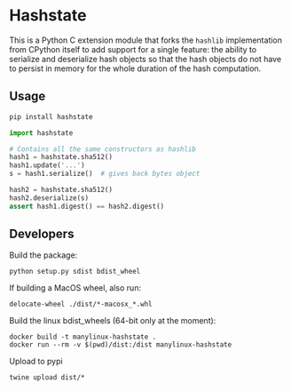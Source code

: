 # Hashstate

This is a Python C extension module that forks the ``hashlib`` implementation
from CPython itself to add support for a single feature: the ability to
serialize and deserialize hash objects so that the hash objects do not have
to persist in memory for the whole duration of the hash computation.

## Usage

```bash
pip install hashstate
```

```python
import hashstate

# Contains all the same constructors as hashlib
hash1 = hashstate.sha512()
hash1.update('...')
s = hash1.serialize()  # gives back bytes object

hash2 = hashstate.sha512()
hash2.deserialize(s)
assert hash1.digest() == hash2.digest()
```

## Developers

Build the package:

    python setup.py sdist bdist_wheel

If building a MacOS wheel, also run:

    delocate-wheel ./dist/*-macosx_*.whl

Build the linux bdist_wheels (64-bit only at the moment):

    docker build -t manylinux-hashstate .
    docker run --rm -v $(pwd)/dist:/dist manylinux-hashstate

Upload to pypi

    twine upload dist/*
